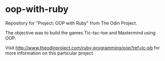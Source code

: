 # oop-with-ruby
Repository for "Project: OOP with Ruby" from The Odin Project.

The objective was to build the games Tic-tac-toe and Mastermind using OOP.

Visit http://www.theodinproject.com/ruby-programming/oop?ref=lc-pb for more information on this particular project.